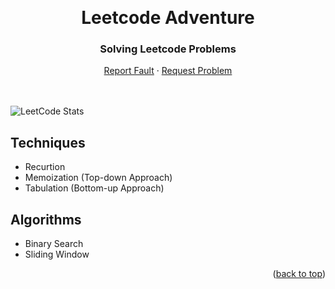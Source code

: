 <!-- Back to Top Link-->
<a name="readme-top"></a>


<br />
<div align="center">
  <h1 align="center">Leetcode Adventure</h1>

  <p align="center">
    <h3>Solving Leetcode Problems</h3>
    <!-- IMAGE OR LOGO -->
    <!-- <img src="" alt="Project Logo // Team Picture // etc">
    <br/>
    <br/> -->
    <a href="#">Report Fault</a>
    ·
    <a href="#">Request Problem</a>
    <br>
    <br>
    <br>
  </p>
  
</div>

![LeetCode Stats](https://leetcard.jacoblin.cool/franciscotrianto?theme=dark&font=Caudex)
 
##  Techniques

- Recurtion
- Memoization (Top-down Approach)
- Tabulation (Bottom-up Approach)

## Algorithms
  
- Binary Search
- Sliding Window

<p align="right">(<a href="#readme-top">back to top</a>)</p>